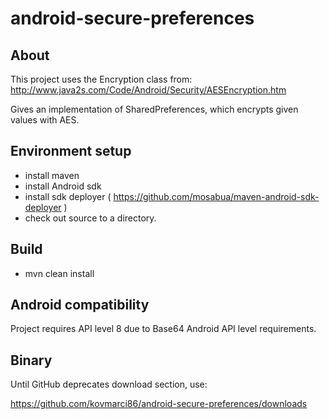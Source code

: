 android-secure-preferences
==========================

About
-----
This project uses the Encryption class from:
http://www.java2s.com/Code/Android/Security/AESEncryption.htm

Gives an implementation of SharedPreferences, which encrypts given values with AES.


Environment setup
-----------------
 - install maven
 - install Android sdk
 - install sdk deployer ( https://github.com/mosabua/maven-android-sdk-deployer )
 - check out source to a directory.

Build
-----
 - mvn clean install

Android compatibility
---------------------
Project requires API level 8 due to Base64 Android API level requirements.

Binary
------
Until GitHub deprecates download section, use:

https://github.com/kovmarci86/android-secure-preferences/downloads
